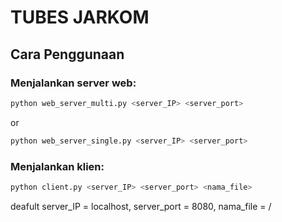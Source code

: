 # TUBES JARKOM

## Cara Penggunaan

### Menjalankan server web:
```bash
python web_server_multi.py <server_IP> <server_port>
```
or
```bash
python web_server_single.py <server_IP> <server_port>
```

### Menjalankan klien:
```bash
python client.py <server_IP> <server_port> <nama_file>
```
deafult server_IP = localhost, server_port = 8080, nama_file = /